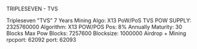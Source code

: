 TRIPLESEVEN - TVS

Tripleseven "TVS"
7 Years Mining 
Algo: X13 PoW/PoS 
TVS POW SUPPLY: 2325760000
Algorithm: X13 POW/POS
Pos: 8% Annually
Maturity: 30 Blocks
Max Pow Blocks: 7257600
Blocksize: 1000000
Airdrop + Mining
rpcport: 62092
port: 62093







